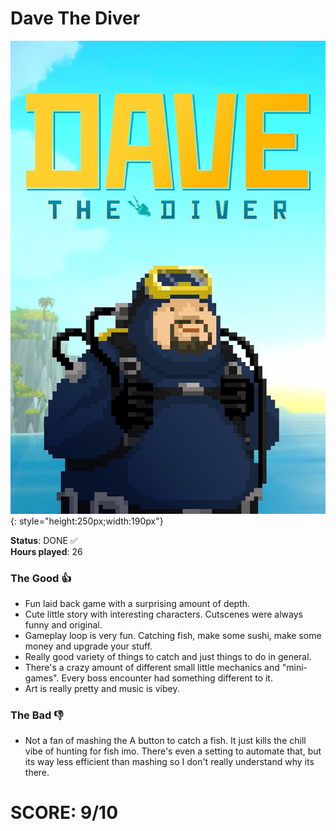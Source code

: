 # Dave The Diver

![](DaveTheDiver.jpg){: style="height:250px;width:190px"}

**Status**: DONE ✅<br>
**Hours played**: 26<br>

### The Good 👍
- Fun laid back game with a surprising amount of depth.
- Cute little story with interesting characters. Cutscenes were always funny and original.
- Gameplay loop is very fun. Catching fish, make some sushi, make some money and upgrade your stuff.
- Really good variety of things to catch and just things to do in general.
- There's a crazy amount of different small little mechanics and "mini-games". Every boss encounter had something different to it.
- Art is really pretty and music is vibey.

### The Bad 👎
- Not a fan of mashing the A button to catch a fish. It just kills the chill vibe of hunting for fish imo. There's even a setting to automate that, but its way less efficient than mashing so I don't really understand why its there.


# SCORE: 9/10